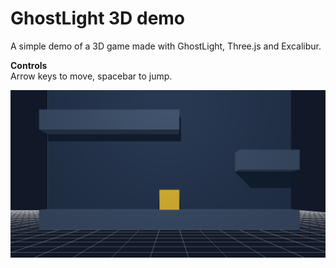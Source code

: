 # GhostLight 3D demo

A simple demo of a 3D game made with GhostLight, Three.js and Excalibur.

**Controls** <br>
Arrow keys to move, spacebar to jump.

![](demo.png)
